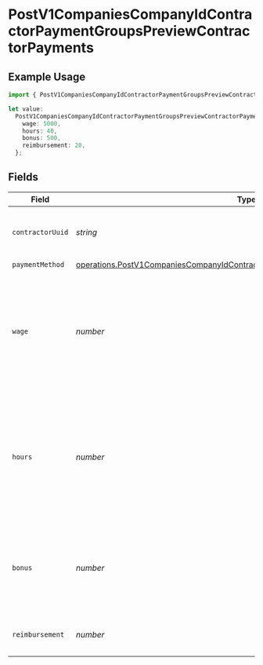 # PostV1CompaniesCompanyIdContractorPaymentGroupsPreviewContractorPayments

## Example Usage

```typescript
import { PostV1CompaniesCompanyIdContractorPaymentGroupsPreviewContractorPayments } from "@gusto/embedded-api/models/operations";

let value:
  PostV1CompaniesCompanyIdContractorPaymentGroupsPreviewContractorPayments = {
    wage: 5000,
    hours: 40,
    bonus: 500,
    reimbursement: 20,
  };
```

## Fields

| Field                                                                                                                                                                            | Type                                                                                                                                                                             | Required                                                                                                                                                                         | Description                                                                                                                                                                      | Example                                                                                                                                                                          |
| -------------------------------------------------------------------------------------------------------------------------------------------------------------------------------- | -------------------------------------------------------------------------------------------------------------------------------------------------------------------------------- | -------------------------------------------------------------------------------------------------------------------------------------------------------------------------------- | -------------------------------------------------------------------------------------------------------------------------------------------------------------------------------- | -------------------------------------------------------------------------------------------------------------------------------------------------------------------------------- |
| `contractorUuid`                                                                                                                                                                 | *string*                                                                                                                                                                         | :heavy_minus_sign:                                                                                                                                                               | The contractor receiving the payment                                                                                                                                             |                                                                                                                                                                                  |
| `paymentMethod`                                                                                                                                                                  | [operations.PostV1CompaniesCompanyIdContractorPaymentGroupsPreviewPaymentMethod](../../models/operations/postv1companiescompanyidcontractorpaymentgroupspreviewpaymentmethod.md) | :heavy_minus_sign:                                                                                                                                                               | N/A                                                                                                                                                                              |                                                                                                                                                                                  |
| `wage`                                                                                                                                                                           | *number*                                                                                                                                                                         | :heavy_minus_sign:                                                                                                                                                               | If the contractor is on a fixed wage, this is the fixed wage payment for the contractor, regardless of hours worked                                                              | 5000                                                                                                                                                                             |
| `hours`                                                                                                                                                                          | *number*                                                                                                                                                                         | :heavy_minus_sign:                                                                                                                                                               | If the contractor is on an hourly wage, this is the number of hours that the contractor worked for the payment                                                                   | 40                                                                                                                                                                               |
| `bonus`                                                                                                                                                                          | *number*                                                                                                                                                                         | :heavy_minus_sign:                                                                                                                                                               | If the contractor is on an hourly wage, this is the bonus the contractor earned                                                                                                  | 500                                                                                                                                                                              |
| `reimbursement`                                                                                                                                                                  | *number*                                                                                                                                                                         | :heavy_minus_sign:                                                                                                                                                               | Reimbursed wages for the contractor                                                                                                                                              | 20                                                                                                                                                                               |